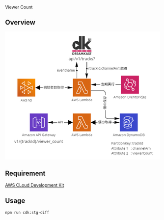  Viewer Count

## Overview

![Overview](./overview.png)

## Requirement

[AWS CLoud Development Kit](https://docs.aws.amazon.com/cdk/v2/guide/home.html)

## Usage

```
npm run cdk:stg-diff
```
